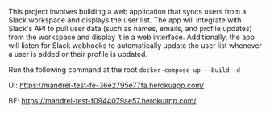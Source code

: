 This project involves building a web application that syncs users from a Slack workspace and displays the user list. The app will integrate with Slack's API to pull user data (such as names, emails, and profile updates) from the workspace and display it in a web interface. Additionally, the app will listen for Slack webhooks to automatically update the user list whenever a user is added or their profile is updated.


Run the following command at the root
` docker-compose up --build -d `


UI: https://mandrel-test-fe-36e2795e77fa.herokuapp.com/

BE: https://mandrel-test-f0944079ae57.herokuapp.com/

